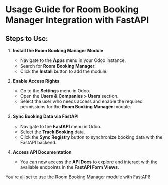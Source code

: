 
# Usage Guide for Room Booking Manager Integration with FastAPI

## Steps to Use:

1. **Install the Room Booking Manager Module**  
   - Navigate to the **Apps** menu in your Odoo instance.  
   - Search for **Room Booking Manager**.  
   - Click the **Install** button to add the module.

2. **Enable Access Rights**  
   - Go to the **Settings** menu in Odoo.  
   - Open the **Users & Companies > Users** section.  
   - Select the user who needs access and enable the required permissions for the **Room Booking Manager** module.

3. **Sync Booking Data via FastAPI**  
   - Navigate to the **FastAPI** menu in Odoo.  
   - Select the **Track Booking** data.  
   - Click the **Sync Registry** button to synchronize booking data with the FastAPI backend.

4. **Access API Documentation**    
   - You can now access the **API Docs** to explore and interact with the available endpoints in the **FastAPI Form Views**.

You're all set to use the Room Booking Manager module with FastAPI!
